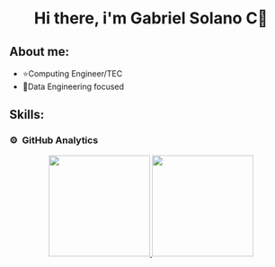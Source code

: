 <div align="center">
<h1 align="center">Hi there, i'm Gabriel Solano C👋</h1>
</div>


## About me:

- ⭐Computing Engineer/TEC
- 📲Data Engineering focused
## Skills:

### ⚙️ &nbsp;GitHub Analytics

<p align="center">
<a href="https://github.com/SolanoCoronado">
  <img height="180em" src="https://github-readme-stats-eight-theta.vercel.app/api?username=SolanoCoronado&show_icons=true&theme=algolia&include_all_commits=true&count_private=true"/>
  <img height="180em" src="https://github-readme-stats-eight-theta.vercel.app/api/top-langs/?username=SolanoCoronado&layout=compact&langs_count=8&theme=algolia"/>
</a>
</p>
